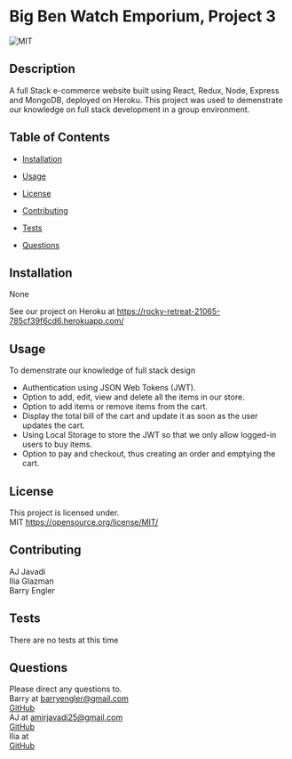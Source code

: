 # Big Ben Watch Emporium, Project 3

![MIT](https://img.shields.io/badge/license-MIT-green)

## Description

A full Stack e-commerce website built using React, Redux, Node, Express and MongoDB, deployed on Heroku.
This project was used to demenstrate our knowledge on full stack development in a group environment.

## Table of Contents

- [Installation](#installation)

- [Usage](#usage)

- [License](#license)

- [Contributing](#contributing)

- [Tests](#tests)

- [Questions](#questions)

## Installation

None <br>

See our project on Heroku at https://rocky-retreat-21065-785cf39f6cd6.herokuapp.com/

## Usage

To demenstrate our knowledge of full stack design
<br>

- Authentication using JSON Web Tokens (JWT).
- Option to add, edit, view and delete all the items in our store.
- Option to add items or remove items from the cart.
- Display the total bill of the cart and update it as soon as the user updates the cart.
- Using Local Storage to store the JWT so that we only allow logged-in users to buy items.
- Option to pay and checkout, thus creating an order and emptying the cart.

## License

This project is licensed under. <br>
MIT
https://opensource.org/license/MIT/

## Contributing

AJ Javadi<br>
Ilia Glazman<br>
Barry Engler

## Tests

There are no tests at this time

## Questions

Please direct any questions to.<br>
Barry at barryengler@gmail.com <br>
[GitHub](https://github.com/Barry25000)<br>
AJ at amirjavadi25@gmail.com<br>
[GitHub](https://github.com/oshkoshbagoshh)<br>
Ilia at<br>
[GitHub](https://github.com/ilia-glazman690)<br>

